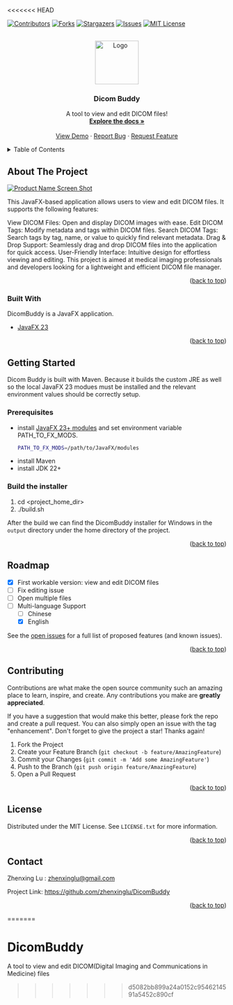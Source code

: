 <<<<<<< HEAD
<div id="top"></div>


<!-- PROJECT SHIELDS -->
<!--
*** I'm using markdown "reference style" links for readability.
*** Reference links are enclosed in brackets [ ] instead of parentheses ( ).
*** See the bottom of this document for the declaration of the reference variables
*** for contributors-url, forks-url, etc. This is an optional, concise syntax you may use.
*** https://www.markdownguide.org/basic-syntax/#reference-style-links
-->
[![Contributors][contributors-shield]][contributors-url]
[![Forks][forks-shield]][forks-url]
[![Stargazers][stars-shield]][stars-url]
[![Issues][issues-shield]][issues-url]
[![MIT License][license-shield]][license-url]



<!-- PROJECT LOGO -->
<br />
<div align="center">
  <a href="https://github.com/zhenxinglu/DicomBuddy">
    <img src="resources/icons/dicomBuddy.png" alt="Logo" width="100" height="100">
  </a>

<h3 align="center">Dicom Buddy</h3>

  <p align="center">
    A tool to view and edit DICOM files!
    <br />
    <a href="https://github.com/zhenxinglu/DicomBuddy"><strong>Explore the docs »</strong></a>
    <br />
    <br />
    <a href="https://github.com/zhenxinglu/DicomBuddy">View Demo</a>
    ·
    <a href="https://github.com/zhenxinglu/DicomBuddy/issues">Report Bug</a>
    ·
    <a href="https://github.com/zhenxinglu/DicomBuddy/issues">Request Feature</a>
  </p>
</div>

<!-- TABLE OF CONTENTS -->
<details>
  <summary>Table of Contents</summary>
  <ol>
    <li>
      <a href="#about-the-project">About The Project</a>
      <ul>
        <li><a href="#built-with">Built With</a></li>
      </ul>
    </li>
    <li>
      <a href="#getting-started">Getting Started</a>
      <ul>
        <li><a href="#prerequisites">Prerequisites</a></li>
        <li><a href="#build-the-installer">Build the installer</a></li>
      </ul>
    </li>
    <li><a href="#usage">Usage</a></li>
    <li><a href="#roadmap">Roadmap</a></li>
    <li><a href="#contributing">Contributing</a></li>
    <li><a href="#license">License</a></li>
    <li><a href="#contact">Contact</a></li>
  </ol>
</details>



<!-- ABOUT THE PROJECT -->
## About The Project

[![Product Name Screen Shot][product-screenshot]](https://gluonhq.com/products/javafx/)

This JavaFX-based application allows users to view and edit DICOM files. It supports the following features:

View DICOM Files: Open and display DICOM images with ease.
Edit DICOM Tags: Modify metadata and tags within DICOM files.
Search DICOM Tags: Search tags by tag, name, or value to quickly find relevant metadata.
Drag & Drop Support: Seamlessly drag and drop DICOM files into the application for quick access.
User-Friendly Interface: Intuitive design for effortless viewing and editing.
This project is aimed at medical imaging professionals and developers looking for a lightweight and efficient DICOM file manager.

<p align="right">(<a href="#top">back to top</a>)</p>


### Built With

DicomBuddy is a JavaFX application. 

* [JavaFX 23](https://openjfx.io/)



<p align="right">(<a href="#top">back to top</a>)</p>


<!-- GETTING STARTED -->
## Getting Started

Dicom Buddy is built with Maven. Because it builds the custom JRE as well so the local JavaFX 23 modues must 
be installed and the relevant environment values should be correctly setup.

### Prerequisites
* install [JavaFX 23+ modules](https://gluonhq.com/products/javafx) and set environment variable PATH_TO_FX_MODS.
  ```sh
  PATH_TO_FX_MODS=/path/to/JavaFX/modules
  ```
* install Maven
* install JDK 22+

### Build the installer
1. cd <project_home_dir>
2. ./build.sh

After the build we can find the DicomBuddy installer for Windows in the `output` directory under the home directory
of the project. 

<p align="right">(<a href="#top">back to top</a>)</p>


<!-- ROADMAP -->
## Roadmap

- [x] First workable version:  view and edit DICOM files
- [ ] Fix editing issue
- [ ] Open multiple files
- [ ] Multi-language Support
    - [ ] Chinese
    - [x] English

See the [open issues](https://github.com/zhenxinglu/DicomBuddy/issues) for a full list of proposed features (and known issues).

<p align="right">(<a href="#top">back to top</a>)</p>


<!-- CONTRIBUTING -->
## Contributing

Contributions are what make the open source community such an amazing place to learn, inspire, and create. Any contributions you make are **greatly appreciated**.

If you have a suggestion that would make this better, please fork the repo and create a pull request. You can also simply open an issue with the tag "enhancement".
Don't forget to give the project a star! Thanks again!

1. Fork the Project
2. Create your Feature Branch (`git checkout -b feature/AmazingFeature`)
3. Commit your Changes (`git commit -m 'Add some AmazingFeature'`)
4. Push to the Branch (`git push origin feature/AmazingFeature`)
5. Open a Pull Request

<p align="right">(<a href="#top">back to top</a>)</p>


<!-- LICENSE -->
## License

Distributed under the MIT License. See `LICENSE.txt` for more information.

<p align="right">(<a href="#top">back to top</a>)</p>


<!-- CONTACT -->
## Contact

Zhenxing Lu : zhenxinglu@gmail.com

Project Link: https://github.com/zhenxinglu/DicomBuddy

<p align="right">(<a href="#top">back to top</a>)</p>


<!-- MARKDOWN LINKS & IMAGES -->
<!-- https://www.markdownguide.org/basic-syntax/#reference-style-links -->
[contributors-shield]: https://img.shields.io/github/contributors/othneildrew/Best-README-Template.svg?style=for-the-badge
[contributors-url]: https://github.com/zhenxinglu/DicomBuddy/graphs/contributors
[forks-shield]: https://img.shields.io/github/forks/othneildrew/Best-README-Template.svg?style=for-the-badge
[forks-url]: https://github.com/zhenxinglu/DicomBuddy/network/members
[stars-shield]: https://img.shields.io/github/stars/othneildrew/Best-README-Template.svg?style=for-the-badge
[stars-url]: https://github.com/zhenxinglu/DicomBuddy/stargazers
[issues-shield]: https://img.shields.io/github/issues/othneildrew/Best-README-Template.svg?style=for-the-badge
[issues-url]: https://github.com/zhenxinglu/DicomBuddy/issues
[license-shield]: https://img.shields.io/github/license/othneildrew/Best-README-Template.svg?style=for-the-badge
[license-url]: https://github.com/zhenxinglu/DicomBuddy/blob/master/LICENSE.txt
[product-screenshot]: images/DicomBuddy_screenshot.png
=======
# DicomBuddy
A tool to view and edit DICOM(Digital Imaging and Communications in Medicine) files
>>>>>>> d5082bb899a24a0152c9546214591a5452c890cf
